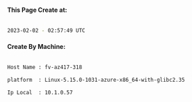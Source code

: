
   
#### This Page Create at:

```bash

2023-02-02 - 02:57:49 UTC

```

#### Create By Machine:

```bash

Host Name : fv-az417-318

platform  : Linux-5.15.0-1031-azure-x86_64-with-glibc2.35

Ip Local  : 10.1.0.57

```


